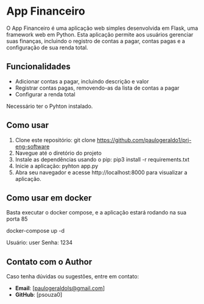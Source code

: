 # App Financeiro

O App Financeiro é uma aplicação web simples desenvolvida em Flask, uma framework web em Python. 
Esta aplicação permite aos usuários gerenciar suas finanças, incluindo o registro de contas a pagar, contas pagas e a configuração de sua renda total.

## Funcionalidades

- Adicionar contas a pagar, incluindo descrição e valor
- Registrar contas pagas, removendo-as da lista de contas a pagar
- Configurar a renda total

Necessário ter o Pyhton instalado.
## Como usar
1. Clone este repositório:
  git clone https://github.com/paulogeraldo1/prj-eng-software
2. Navegue até o diretório do projeto
3. Instale as dependências usando o pip:
  pip3 install -r requirements.txt
4. Inicie a aplicação:
  pyhton app.py
5. Abra seu navegador e acesse http://localhost:8000 para visualizar a aplicação.

## Como usar em docker
Basta executar o docker compose, e a aplicação estará rodando na sua porta 85

docker-compose up -d

Usuário: user
Senha: 1234

## Contato com o Author
Caso tenha dúvidas ou sugestões, entre em contato:
- **Email**: [paulogeraldols@gmail.com]
- **GitHub**: [psouza0]